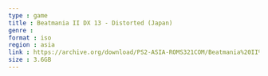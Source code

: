 ```yaml
---
type : game
title : Beatmania II DX 13 - Distorted (Japan)
genre : 
format : iso
region : asia
link : https://archive.org/download/PS2-ASIA-ROMS321COM/Beatmania%20II%20DX%2013%20-%20Distorted%20%28Japan%29.7z
size : 3.6GB
---
```

